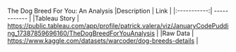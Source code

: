 The Dog Breed For You: An Analysis
|Description | Link |
|:-----------:| ------------ |
|Tableau Story | https://public.tableau.com/app/profile/patrick.valera/viz/JanuaryCodePudding_17387859696160/TheDogBreedForYouAnalysis |
|Raw Data | https://www.kaggle.com/datasets/warcoder/dog-breeds-details |
